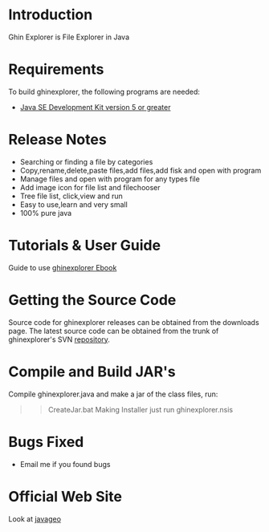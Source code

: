 # Introduction #

Ghin Explorer is File Explorer in Java

# Requirements #

To build ghinexplorer, the following programs are needed:
  * [Java SE Development Kit version 5 or greater ](http://java.sun.com/javase/)

# Release Notes #
  * Searching or finding a file by categories
  * Copy,rename,delete,paste files,add files,add fisk and open with program
  * Manage files and open with program for any types file
  * Add image icon for file list and filechooser
  * Tree file list, click,view and run
  * Easy to use,learn and very small
  * 100% pure java

# Tutorials & User Guide #
Guide to use [ghinexplorer Ebook](http://javageo.com/ebook/SimpleFileExplorerSoftware.pdf)

# Getting the Source Code #

Source code for ghinexplorer releases can be obtained from the downloads page. The latest source code can be obtained from the trunk of ghinexplorer's SVN [repository](http://code.google.com/p/ghinexplorer/source/checkout).

# Compile and Build JAR's #
Compile ghinexplorer.java and make a jar of the class files, run:

> > CreateJar.bat
Making Installer just run
> > ghinexplorer.nsis

# Bugs Fixed #
  * Email me if you found bugs

# Official Web Site #
Look at [javageo](http://javageo.com)



